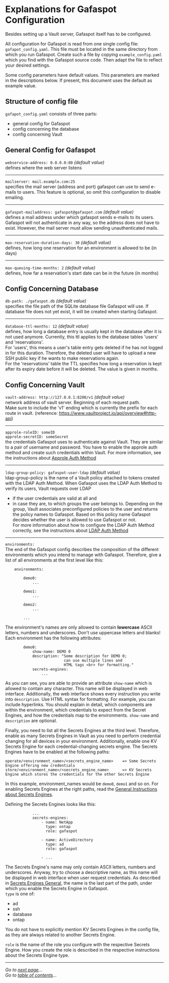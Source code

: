 # Explanations for Gafaspot Configuration
Besides setting up a Vault server, Gafaspot itself has to be configured.

All configuration for Gafaspot is read from one single config file: `gafapot_config.yaml`.
This file must be located in the same directory from which you run Gafaspot.
Create such a file by copying `example_config.yaml` which you find with the Gafaspot source code. Then adapt the file to reflect your desired settings.

Some config parameters have default values. This parameters are marked in the descriptions below. If present, this document uses the default as example value.

## Structure of config file
`gafapot_config.yaml` consists of three parts:

* general config for Gafaspot
* config concerning the database
* config concerning Vault

## General Config for Gafaspot
`webservice-address: 0.0.0.0:80` *(default value)*  
defines where the web server listens
___
`mailserver: mail.example.com:25`  
specifies the mail server (address and port) gafaspot can use to send e-mails to users. This feature is optional, so omit this configuration to disable emailing.
___

`gafaspot-mailaddress: gafaspot@gafaspot.com` *(default value)*  
defines a mail address under which gafaspot sends e-mails to its users. Gafaspot will not authenticate in any way, so the address does not have to exist. However, the mail server must allow sending unauthenticated mails.
___

`max-reservation-duration-days: 30` *(default value)*  
defines, how long one reservation for an environment is allowed to be (in days)
___
`max-queuing-time-months: 2`   *(default value)*  
defines, how far a reservation's start date can be in the future (in months)

## Config Concerning Database
`db-path: ./gafaspot.db`   *(default value)*  
specifies the file path of the SQLite database file Gafaspot will use. If database file does not yet exist, it will be created when starting Gafaspot.
___
`database-ttl-months: 12`   *(default value)*  
defines, how long a database entry is usually kept in the database after it is not used anymore. Currently, this ttl applies to the database tables 'users' and 'reservations'.  
For 'users', this means a user's table entry gets deleted if he has not logged in for this duration. Therefore, the deleted user will have to upload a new SSH public key if he wants to make reservations again.  
For the 'reservations' table the TTL specifies how long a reservation is kept after its expiry date before it will be deleted.
The value is given in months.  

## Config Concerning Vault
`vault-address: http://127.0.0.1:8200/v1`   *(default value)*  
network address of vault server. Beginning of each request path.  
Make sure to include the 'v1' ending which is currently the prefix for each route in vault. (reference: https://www.vaultproject.io/api/overview#http-api)
___
`approle-roleID: someID`  
`approle-secretID: someSecret`  
the credentials Gafaspot uses to authenticate against Vault. They are similar to a pair of username and password. You have to enable the approle auth method and create such credentials within Vault.
For more information, see the instructions about [Approle Auth Method](doc/auth_approle.md)  
___
`ldap-group-policy: gafaspot-user-ldap`   *(default value)*  
ldap-group-policy is the name of a Vault policy attached to tokens created with the LDAP Auth Method. When Gafaspot uses the LDAP Auth Method to verify its users, Vault requests over LDAP
* if the user credentials are valid at all and
* in case they are, to which groups the user belongs to.
Depending on the group, Vault associates preconfigured policies to the user and returns the policy names to Gafaspot. Based on this policy name Gafaspot decides whether the user is allowed to use Gafaspot or not.  
For more information about how to configure the LDAP Auth Method correctly, see the instructions about [LDAP Auth Method](doc/auth_ldap.md)
___
`environments:`  
The end of the Gafaspot config describes the composition of the different environments which you intend to manage with Gafaspot. Therefore, give a list of all environments at the first level like this:

```
    environments:

        demo0:
            ...

        demo1:
            ...

        demo2:
            ...

        ...
```

The environment's names are only allowed to contain **lowercase** ASCII letters, numbers and underscores. Don't use uppercase letters and blanks!  
Each environment has the following attributes: 

```
        demo0:
            show-name: DEMO 0
            description: "Some description for DEMO 0;
                          can use multiple lines and
                          HTML tags <br> for formatting."
            secrets-engines:
                ...
```

As you can see, you are able to provide an attribute `show-name` which is allowed to contain any character. This name will be displayed in web interface. Additionally, the web interface shows every instruction you write into `description`. Use HTML syntax for formatting. For example, you can include hyperlinks. You should explain in detail, which components are within the environment, which credentials to expect from the Secret Engines, and how the credentials map to the environments. `show-name` and `description` are optional.

Finally, you need to list all the Secrets Engines at the third level. Therefore, enable as many Secrets Engines in Vault as you need to perform credential changing for all devices in your environment. Additionally, enable one KV Secrets Engine for each credential-changing secrets engine. The Secrets Engines have to be enabled at the following paths:

    operate/<environment_name>/<secrets_engine_name>    => Some Secrets Engine offering new credentials
    store/<environment_name>/<secrets_engine_name>      => KV Secrets Engine which stores the credentials for the other Secrets Engine
In this example, environment_names would be `demo0`, `demo1` and so on. For enabling Secrets Engines at the right paths, read the [General Instructions about Secrets Engines](secengs_general.md).

Defining the Secrets Engines looks like this:

```
            ...
            secrets-engines:
                - name: NetApp
                  type: ontap
                  role: gafaspot
                
                - name: ActiveDirectory
                  type: ad
                  role: gafaspot

                - ...
```
                
The Secrets Engine's name may only contain ASCII letters, numbers and underscores. Anyway, try to choose a descriptive name, as this name will be displayed in web interface when user request credentials. As described in [Secrets Engines General](secengs_general.md), the name is the last part of the path, under which you enable the Secrets Engine in Gafaspot.  
`type` is one of:
* ad
* ssh
* database
* ontap

You do not have to explicitly mention KV Secrets Engines in the config file, as they are always related to another Secrets Engine.

`role` is the name of the role you configure with the respective Secrets Engine. How you create the role is described in the respective instructions about the Secrets Engine type.

---
*Go to [next page](database_scheme.md)...*  
*Go to [table of contents](README.md)...*
